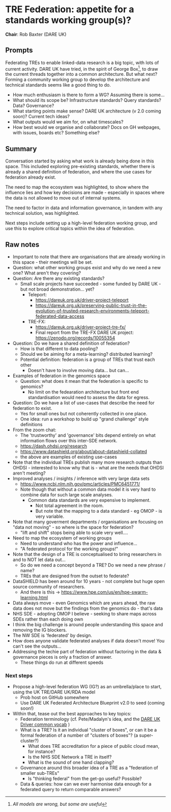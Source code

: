 # TRE Federation: appetite for a standards working group(s)?

**Chair**: Rob Baxter (DARE UK)

## Prompts

Federating TREs to enable linked-data research is a big topic, with lots of current activity.
DARE UK have tried, in the spirit of George Box[^1], to draw the current threads together into a common architecture.
But what next? Forming a community working group to develop the architecture and technical standards seems like a good thing to do.

- How much enthusiasm is there to form a WG? Assuming there is some…
- What should its scope be? Infrastructure standards? Query standards? Data? Governance?
- What starting points make sense? DARE UK architecture (v 2.0 coming soon)? Current tech ideas?
- What outputs would we aim for, on what timescales?
- How best would we organise and collaborate? Docs on GH webpages, with issues, boards etc? Something else?

[^1]: _All models are wrong, but some are useful_

## Summary

Conversation started by asking what work is already being done in this space.
This included exploring pre-existing standards, whether there is already a shared definition of federation, and where the use cases for federation already exist.

The need to map the ecosystem was highlighted, to show where the influence lies and how key decisions are made - especially in spaces where the data is not allowed to move out of internal systems.

The need to factor in data and information governance, in tandem with any technical solution, was highlighted.

Next steps include setting up a high-level federation working group, and use this to explore critical topics within the idea of federation.

## Raw notes

- Important to note that there are organisations that are already working in this space - their meetings will be set.
- Question: what other working groups exist and why do we need a new one? What aren't they covering?
- Question: Are there any existing standards?
  - Small scale projects have succeeded - some funded by DARE UK - but not broad demonstration... yet?
    - Teleport:
      - https://dareuk.org.uk/driver-project-teleport
      - https://dareuk.org.uk/preserving-public-trust-in-the-evolution-of-trusted-research-environments-teleport-federated-data-access
    - TRE-FX:
      - https://dareuk.org.uk/driver-project-tre-fx/
      - Final report from the TRE-FX DARE UK project: https://zenodo.org/records/10055354
- Question: Do we have a shared definition of federation?
  - How is that different to data pooling?
  - Should we be aiming for a meta-learning? distributed learning?
  - Potential definition: federation is a group of TREs that trust each other
    - Doesn't have to involve moving data... but can...
- Examples of federation in the genomics space
  - Question: what does it mean that the federation is specific to genomics?
    - No limit on the fedearation architecture but front end standardisation would need to assess the data for egress.
- Question: Do we have a list of use-cases that describe the need for federation to exist.
  - Yes for small ones but not coherently collected in one place.
  - One idea: run a workshop to build up "grand challenge" style definitions
- From the zoom chat:
  - The 'trustworthy' and 'governance' bits depend entirely on what information flows over this inter-SDE network.
  - https://dash.ohdsi.org/research
  - https://www.datashield.org/about/about-datashield-collated
  - the above are examples of existing use-cases
- Note that the individual TREs publish many more research outputs than OHDSI - interested to know why that is - what are the needs that OHDSI aren't meeting?
- Improved analyses / insights / inference with very large data sets
  - https://www.ncbi.nlm.nih.gov/pmc/articles/PMC6451771/
  - Note though that without a common data model it is very hard to combine data for such large scale analyses.
    - Common data standards are very expensive to implement.
      - Not total agreement in the room.
      - But note that the mapping to a data standard - eg OMOP - is very variable.
- Note that many goverment departments / organisations are focusing on "data not moving" - so where is the space for federation?
  - "lift and shift" stops being able to scale very well....
- Need to map the ecosystem of working groups
  - Need to understand who has the power and influence...
  - "A federated protocol for the working groups!"
- Note that the design of a TRE is conceptualised to bring researchers in and to NOT let data out...
  - So do we need a concept beyond a TRE? Do we need a new phrase / name?
  - TREs that are designed from the outset to federate?
- DataSHIELD has been around for 10 years - not complete but huge open source community of researchers.
  - And there is this -> https://www.hpe.com/us/en/hpe-swarm-learning.html
- Data always move - even Genomics which are years ahead, the raw data does not move but the findings from the genomics do - that's data
- NHS SDE - adopting OMOP I believe - seeking to share maps across SDEs rather than each doing own
- I think the big challenge is around people understanding this space and removing the IG blockers.
- The NW SDE is 'federated' by design.
- How does anyone validate federated analyses if data doesn't move! You can't see the outputs...
- Addressing the techie part of federation without factoring in the data & governance pieces is only a fraction of answer.
  - These things do run at different speeds

### Next steps

- Propose a high-level federation WG (IG?) as an umbrella/place to start, using the UK TRE/DARE UK/RDA model
  - Prob host on GitHub somewhere
  - Use DARE UK Federated Architecture Blueprint v2.0 to seed (coming soon!)
- Within that, tease out the best approaches to key topics:
  - Federation terminology (cf. Pete/Madalyn's idea, and the [DARE UK Driver common vocab](https://docs.google.com/document/d/1SJ6CJG8yHzsvtU7MyzdNOF_S0fZVJb_i/edit) )
  - What is a TRE? Is it an individual "cluster of boxes", or can it be a formal federation of a number of "clusters of boxes"? (a super-cluster?)
    - What does TRE accreditation for a piece of public cloud mean, for instance?
    - Is the NHS SDE Network a TRE in itself?
    - What is the sound of one hand clapping?
  - Governance around this broader idea of a TRE as a "federation of smaller sub-TREs"
    - Is "thinking federal" from the get-go useful? Possible?
  - Data & queries: how can we ever harmonise data enough for a federated query to return comparable answers?
